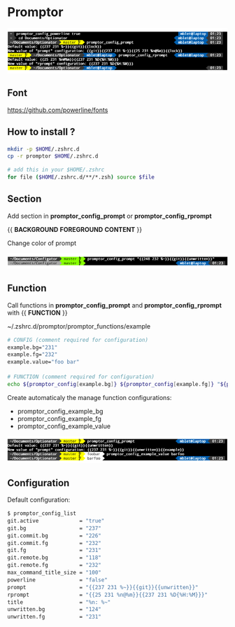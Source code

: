 # Promptor

<p align="center">
  <img src="./images/promptor.drawio.png" >
</p>

## Font
<a url="https://github.com/powerline/fonts">https://github.com/powerline/fonts</a>

## How to install ?
``` bash
mkdir -p $HOME/.zshrc.d
cp -r promptor $HOME/.zshrc.d
```
``` bash
# add this in your $HOME/.zshrc
for file ($HOME/.zshrc.d/**/*.zsh) source $file
```
## Section
Add section in **promptor_config_prompt** or **promptor_config_rprompt**

{{ **BACKGROUND** **FOREGROUND** **CONTENT** }}

Change color of prompt
<p align="center">
  <img src="./images/promptor.section.drawio.png" >
</p>

## Function
Call functions in **promptor_config_prompt** and **promptor_config_rprompt** with {{ **FUNCTION** }}

~/.zshrc.d/promptor/promptor_functions/example
``` bash
# CONFIG (comment required for configuration)
example.bg="231"
example.fg="232"
example.value="foo bar"

# FUNCTION (comment required for configuration)
echo ${promptor_config[example.bg]} ${promptor_config[example.fg]} "${promptor_config[example.value]}"
```

Create automaticaly the manage function configurations:
- promptor_config_example_bg
- promptor_config_example_fg
- promptor_config_example_value

<p align="center">
  <img src="./images/promptor.function.drawio.png" >
</p>

## Configuration

Default configuration:
``` bash
$ promptor_config_list
git.active             = "true"
git.bg                 = "237"
git.commit.bg          = "226"
git.commit.fg          = "232"
git.fg                 = "231"
git.remote.bg          = "118"
git.remote.fg          = "232"
max_command_title_size = "100"
powerline              = "false"
prompt                 = "{{237 231 %~}}{{git}}{{unwritten}}"
rprompt                = "{{25 231 %n@%m}}{{237 231 %D{%H:%M}}}"
title                  = "%n: %~"
unwritten.bg           = "124"
unwritten.fg           = "231"
```